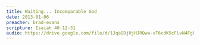 ```yaml
---
title: Waiting... Incomparable God
date: 2013-01-06
preacher: brad-evans
scripture: Isaiah 40:12-31
audio: https://drive.google.com/file/d/1JqaODjHjHJRQwa-vT6cdK5cFLvN4FgFc/view
---
```

